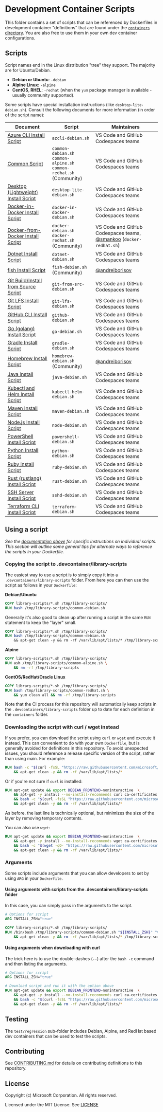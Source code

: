 # Development Container Scripts

This folder contains a set of scripts that can be referenced by Dockerfiles in development container "definitions" that are found under the [`containers` directory](../containers). You are also free to use them in your own dev container configurations.

## Scripts

Script names end in the Linux distribution "tree" they support. The majority are for Ubuntu/Debian.

- **Debian or Ubuntu**: `-debian`
- **Alpine Linux**: `-alpine`
- **CentOS, RHEL**: `-redhat` (when the `yum` package manager is available - usually community supported).

Some scripts have special installation instructions (like `desktop-lite-debian.sh`). Consult the following documents for more information (in order of the script name):

| Document | Script | Maintainers |
|----------|--------|------------|
| [Azure CLI Install Script](docs/azcli.md) | `azcli-debian.sh` | VS Code and GitHub Codespaces teams |
| [Common Script](docs/common.md) | `common-debian.sh`<br />`common-alpine.sh`<br />`common-redhat.sh` (Community) | VS Code and GitHub Codespaces teams |
| [Desktop (Lightweight) Install Script](docs/desktop-lite.md) | `desktop-lite-debian.sh` | VS Code and GitHub Codespaces teams|
| [Docker-in-Docker Install Script](docs/docker-in-docker.md) | `docker-in-docker-debian.sh` | VS Code and GitHub Codespaces teams |
| [Docker-from-Docker Install Script](docs/docker.md) | `docker-debian.sh`<br />`docker-redhat.sh` (Community) | VS Code and GitHub Codespaces teams, [@smankoo](https://github.com/smankoo) (`docker-redhat.sh`) |
| [Dotnet Install Script](docs/dotnet.md) | `dotnet-debian.sh` | VS Code and GitHub Codespaces teams |
| [fish Install Script](docs/fish.md) | `fish-debian.sh` (Community) | [@andreiborisov](https://github.com/andreiborisov) |
| [Git Build/Install from Source Script](docs/git-from-src.md) | `git-from-src-debian.sh` | VS Code and GitHub Codespaces teams|
| [Git LFS Install Script](docs/git-lfs.md) | `git-lfs-debian.sh` | VS Code and GitHub Codespaces teams|
| [GitHub CLI Install Script](docs/github.md) | `github-debian.sh` | VS Code and GitHub Codespaces teams|
| [Go (golang) Install Script](docs/go.md) | `go-debian.sh` | VS Code and GitHub Codespaces teams|
| [Gradle Install Script](docs/gradle.md) | `gradle-debian.sh` | VS Code and GitHub Codespaces teams|
| [Homebrew Install Script](docs/homebrew.md) | `homebrew-debian.sh` (Community) | [@andreiborisov](https://github.com/andreiborisov) |
| [Java Install Script](docs/java.md) | `java-debian.sh` | VS Code and GitHub Codespaces teams|
| [Kubectl and Helm Install Script](docs/kubectl-helm.md) | `kubectl-helm-debian.sh` | VS Code and GitHub Codespaces teams|
| [Maven Install Script](docs/maven.md) | `maven-debian.sh` | VS Code and GitHub Codespaces teams|
| [Node.js Install Script](docs/node.md) | `node-debian.sh` | VS Code and GitHub Codespaces teams|
| [PowerShell Install Script](docs/powershell.md) | `powershell-debian.sh` | VS Code and GitHub Codespaces teams|
| [Python Install Script](docs/python.md) | `python-debian.sh` | VS Code and GitHub Codespaces teams|
| [Ruby Install Script](docs/ruby.md) | `ruby-debian.sh` | VS Code and GitHub Codespaces teams|
| [Rust (rustlang) Install Script](docs/rust.md) | `rust-debian.sh` | VS Code and GitHub Codespaces teams|
| [SSH Server Install Script](docs/sshd.md) | `sshd-debian.sh` | VS Code and GitHub Codespaces teams|
| [Terraform CLI Install Script](docs/terraform.md) | `terraform-debian.sh` | VS Code and GitHub Codespaces teams|

## Using a script

*See the [documentation above](#scripts) for specific instructions on individual scripts. This section will outline some general tips for alternate ways to reference the scripts in your Dockerfile.*

### Copying the script to .devcontainer/library-scripts

The easiest way to use a script is to simply copy it into a `.devcontainers/library-scripts` folder. From here you can then use the script as follows in your `Dockerfile`:

**Debian/Ubuntu**

```Dockerfile
COPY library-scripts/*.sh /tmp/library-scripts/
RUN bash /tmp/library-scripts/common-debian.sh
```

Generally it's also good to clean up after running a script in the same `RUN` statement to keep the "layer" small.

```Dockerfile
COPY library-scripts/*.sh /tmp/library-scripts/
RUN bash /tmp/library-scripts/common-debian.sh
    && apt-get clean -y && rm -rf /var/lib/apt/lists/* /tmp/library-scripts
```

**Alpine**

```Dockerfile
COPY library-scripts/*.sh /tmp/library-scripts/
RUN ash /tmp/library-scripts/common-alpine.sh \
    && rm -rf /tmp/library-scripts
```

**CentOS/RedHat/Oracle Linux**

```Dockerfile
COPY library-scripts/*.sh /tmp/library-scripts/
RUN bash /tmp/library-scripts/common-redhat.sh \
    && yum clean all && rm -rf /tmp/library-scripts
```

Note that the CI process for this repository will automatically keep scripts in the `.devcontainers/library-scripts` folder up to date for each definition in the `containers` folder.

### Downloading the script with curl / wget instead

If you prefer, you can download the script using `curl` or `wget` and execute it instead. This can convenient to do with your own `Dockerfile`, but is generally avoided for definitions in this repository. To avoid unexpected issues, you should reference a release specific version of the script, rather than using main. For example:

```Dockerfile
RUN bash -c "$(curl -fsSL "https://raw.githubusercontent.com/microsoft/vscode-dev-containers/main/script-library/common-debian.sh")" \
    && apt-get clean -y && rm -rf /var/lib/apt/lists/*
```

Or if you're not sure if `curl` is installed:

```Dockerfile
RUN apt-get update && export DEBIAN_FRONTEND=noninteractive  \
    && apt-get -y install --no-install-recommends curl ca-certificates \
    && bash -c "$(curl -fsSL "https://raw.githubusercontent.com/microsoft/vscode-dev-containers/main/script-library/common-debian.sh")" \
    && apt-get clean -y && rm -rf /var/lib/apt/lists/*
```

As before, the last line is technically optional, but minimizes the size of the layer by removing temporary contents.  

You can also use `wget`:

```Dockerfile
RUN apt-get update && export DEBIAN_FRONTEND=noninteractive  \
    && apt-get -y install --no-install-recommends wget ca-certificates \
    && bash -c "$(wget -qO- "https://raw.githubusercontent.com/microsoft/vscode-dev-containers/main/script-library/common-debian.sh")" \
    && apt-get clean -y && rm -rf /var/lib/apt/lists/*
```

### Arguments

Some scripts include arguments that you can allow developers to set by using `ARG` in your `Dockerfile`.

#### Using arguments with scripts from the .devcontainers/library-scripts folder

In this case, you can simply pass in the arguments to the script.

```Dockerfile
# Options for script
ARG INSTALL_ZSH="true"

COPY library-scripts/*.sh /tmp/library-scripts/
RUN /bin/bash /tmp/library-scripts/common-debian.sh "${INSTALL_ZSH}" "vscode" "1000" "1000" "true" "true" "true"\
    && apt-get clean -y && rm -rf /var/lib/apt/lists/* /tmp/library-scripts
```

#### Using arguments when downloading with curl

The trick here is to use the double-dashes (`--`) after the `bash -c` command and then listing the arguments.

```Dockerfile
# Options for script
ARG INSTALL_ZSH="true"

# Download script and run it with the option above
RUN apt-get update && export DEBIAN_FRONTEND=noninteractive  \
    && apt-get -y install --no-install-recommends curl ca-certificates \
    && bash -c "$(curl -fsSL "https://raw.githubusercontent.com/microsoft/vscode-dev-containers/main/script-library/common-debian.sh")" -- "${INSTALL_ZSH}" "vscode" "1000" "1000" "true" \
    && apt-get clean -y && rm -rf /var/lib/apt/lists/*
```

## Testing

The `test/regression` sub-folder includes Debian, Alpine, and RedHat based dev containers that can be used to test the scripts.

## Contributing

See [CONTRIBUTING.md](../CONTRIBUTING.md) for details on contributing definitions to this repository.

## License

Copyright (c) Microsoft Corporation. All rights reserved.

Licensed under the MIT License. See [LICENSE](https://github.com/microsoft/vscode-dev-containers/blob/main/LICENSE)

